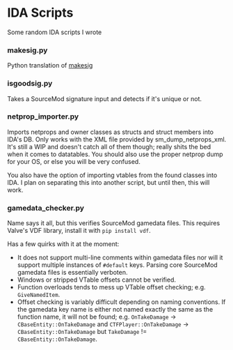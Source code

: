 # IDA Scripts
 Some random IDA scripts I wrote

### makesig.py ###

Python translation of [makesig](https://github.com/alliedmodders/sourcemod/blob/master/tools/ida_scripts/makesig.idc)


### isgoodsig.py ###

Takes a SourceMod signature input and detects if it's unique or not.


### netprop_importer.py ###

Imports netprops and owner classes as structs and struct members into IDA's DB. Only works with the XML file provided by sm_dump_netprops_xml. It's still a WIP and doesn't catch all of them though; really shits the bed when it comes to datatables. You should also use the proper netprop dump for your OS, or else you will be very confused.

You also have the option of importing vtables from the found classes into IDA. I plan on separating this into another script, but until then, this will work.


### gamedata_checker.py ###

Name says it all, but this verifies SourceMod gamedata files. This requires Valve's VDF library, install it with `pip install vdf`.

Has a few quirks with it at the moment:
- It does not support multi-line comments within gamedata files nor will it support multiple instances of `#default` keys. Parsing core SourceMod gamedata files is essentially verboten.
- Windows or stripped VTable offsets cannot be verified.
- Function overloads tends to mess up VTable offset checking; e.g. `GiveNamedItem`.
- Offset checking is variably difficult depending on naming conventions. If the gamedata key name is either not named exactly the same as the function name, it will not be found; e.g. `OnTakeDamage` -> `CBaseEntity::OnTakeDamage` and `CTFPlayer::OnTakeDamage` -> `CBaseEntity::OnTakeDamage` but `TakeDamage` != `CBaseEntity::OnTakeDamage`.